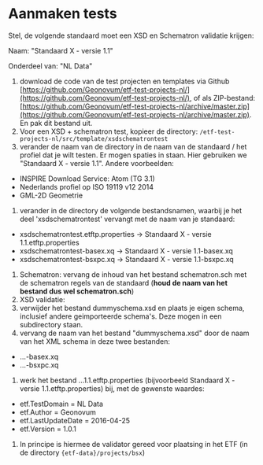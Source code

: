 # Aanmaken tests


Stel, de volgende standaard moet een XSD en Schematron validatie krijgen:

Naam: "Standaard X - versie 1.1"

Onderdeel van: "NL Data"


1. download de code van de test projecten en templates via Github [https://github.com/Geonovum/etf-test-projects-nl/](https://github.com/Geonovum/etf-test-projects-nl/), of als ZIP-bestand: [https://github.com/Geonovum/etf-test-projects-nl/archive/master.zip](https://github.com/Geonovum/etf-test-projects-nl/archive/master.zip). En pak dit bestand uit.
1. Voor een XSD + schematron test, kopieer de directory:
```/etf-test-projects-nl/src/template/xsdschematrontest```
1. verander de naam van de directory in de naam van de standaard / het profiel dat je wilt testen. Er mogen spaties in staan. Hier gebruiken we "Standaard X - versie 1.1". Andere voorbeelden:
 * INSPIRE Download Service: Atom (TG 3.1)
 * Nederlands profiel op ISO 19119 v12 2014
 * GML-2D Geometrie
1. verander in de directory de volgende bestandsnamen, waarbij je het deel 'xsdschematrontest' vervangt met de naam van je standaard:
 * xsdschematrontest.etftp.properties -> Standaard X - versie 1.1.etftp.properties
 * xsdschematrontest-basex.xq -> Standaard X - versie 1.1-basex.xq
 * xsdschematrontest-bsxpc.xq -> Standaard X - versie 1.1-bsxpc.xq
1. Schematron: vervang de inhoud van het bestand schematron.sch met de schematron regels van de standaard (**houd de naam van het bestand dus wel schematron.sch**)
1. XSD validatie:
 1. verwijder het bestand dummyschema.xsd en plaats je eigen schema, inclusief andere geimporteerde schema's. Deze mogen in een subdirectory staan.
 1. vervang de naam van het bestand "dummyschema.xsd" door de naam van het XML schema in deze twee bestanden:
  * ...-basex.xq
  * ...-bsxpc.xq
1. werk het bestand ...1.1.etftp.properties (bijvoorbeeld Standaard X - versie 1.1.etftp.properties) bij, met de gewenste waardes:
 * etf.TestDomain = NL Data
 * etf.Author = Geonovum
 * etf.LastUpdateDate = 2016-04-25
 * etf.Version = 1.0.1
1. In principe is hiermee de validator gereed voor plaatsing in het ETF (in de directory ```{etf-data}/projects/bsx```)
